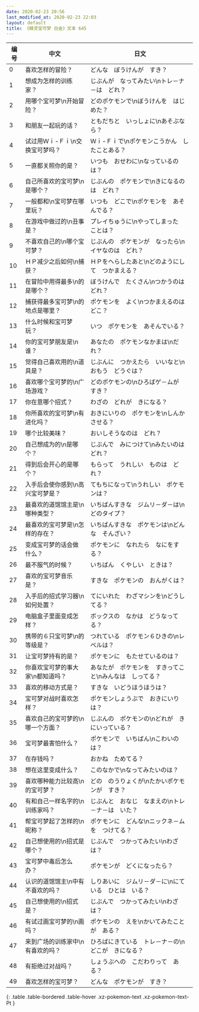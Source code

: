 ```yaml
---
date: 2020-02-23 20:56
last_modified_at: 2020-02-23 22:03
layout: default
title: 《精灵宝可梦 白金》文本 645
---
```

| 编号 | 中文 | 日文 |
| ---- | ---- | ---- |
| 0 | 喜欢怎样的冒险？ | どんな　ぼうけんが　すき？ |
| 1 | 想成为怎样的训练家？ | じぶんが　なってみたい\nトレ－ナ－は　どれ？ |
| 2 | 用哪个宝可梦\n开始冒险？ | どのポケモンで\nぼうけんを　はじめた？ |
| 3 | 和朋友一起玩的话？ | ともだちと　いっしょに\nあそぶなら？ |
| 4 | 试过用Ｗｉ-Ｆｉ\n交换宝可梦吗？ | Ｗｉ-Ｆｉで\nポケモンこうかん　したことある？ |
| 5 | 一直都关照你的是？ | いつも　おせわに\nなっているのは？ |
| 6 | 自己所喜欢的宝可梦\n是哪个？ | じぶんの　ポケモンで\nきになるのは　どれ？ |
| 7 | 一般都和\n宝可梦在哪里玩？ | いつも　どこで\nポケモンを　あそんでる？ |
| 8 | 在游戏中做过的\n丑事是？ | プレイちゅうに\nやってしまった　ことは？ |
| 9 | 不喜欢自己的\n哪个宝可梦？ | じぶんの　ポケモンが　なったら\nイヤなのは　どれ？ |
| 10 | ＨＰ减少之后如何\n捕获？ | ＨＰをへらしたあと\nどのようにして　つかまえる？ |
| 11 | 在冒险中用得最多\n的是哪个？ | ぼうけんで　たくさん\nつかうのは　どれ？ |
| 12 | 捕获得最多宝可梦\n的地点是哪里？ | ポケモンを　よく\nつかまえるのは　どこ？ |
| 13 | 什么时候和宝可梦玩？ | いつ　ポケモンを　あそんでいる？ |
| 14 | 你的宝可梦朋友是\n谁？ | あなたの　ポケモンなかまは\nだれ？ |
| 15 | 觉得自己喜欢用的\n道具是？ | じぶんに　つかえたら　いいなと\nおもう　どうぐは？ |
| 16 | 喜欢哪个宝可梦的\n广场游戏？ | どのポケモンの\nひろばゲ－ムが　すき？ |
| 17 | 你在意哪个招式？ | わざの　どれが　きになる？ |
| 18 | 你所喜欢的宝可梦\n有进化吗？ | おきにいりの　ポケモンを\nしんかさせる？ |
| 19 | 哪个比较美味？ | おいしそうなのは　どれ？ |
| 20 | 自己想成为的\n是哪个？ | じぶんで　みにつけて\nみたいのは　どれ？ |
| 21 | 得到后会开心的是哪个？ | もらって　うれしい　ものは　どれ？ |
| 22 | 入手后会使你感到\n高兴宝可梦是？ | てもちになって\nうれしい　ポケモンは？ |
| 23 | 最喜欢的道馆馆主是\n哪种类型？ | いちばんすきな　ジムリ－ダ－は\nどのタイプ？ |
| 24 | 最喜欢的宝可梦是\n怎样的存在？ | いちばんすきな　ポケモンは\nどんな　そんざい？ |
| 25 | 变成宝可梦的话会做什么？ | ポケモンに　なれたら　なにをする？ |
| 26 | 最不服气的时候？ | いちばん　くやしい　ときは？ |
| 27 | 喜欢的宝可梦音乐是？ | すきな　ポケモンの　おんがくは？ |
| 28 | 入手后的招式学习器\n如何处置？ | てにいれた　わざマシンを\nどうしてる？ |
| 29 | 电脑盒子里面变成怎样？ | ボックスの　なかは　どうなってる？ |
| 30 | 携带的６只宝可梦\n的等级是？ | つれている　ポケモン６ひきの\nレベルは？ |
| 31 | 让宝可梦持有的是？ | ポケモンに　もたせているのは？ |
| 32 | 你喜欢宝可梦的事大家\n都知道吗？ | あなたが　ポケモンを　すきってこと\nみんなは　しってる？ |
| 33 | 喜欢的移动方式是？ | すきな　いどうほうほうは？ |
| 34 | 宝可梦对战时喜欢怎样？ | ポケモンしょうぶで　おきにいりは？ |
| 35 | 喜欢自己的宝可梦的\n哪一个方面？ | じぶんの　ポケモンの\nどれが　きにいっている？ |
| 36 | 宝可梦最害怕什么？ | ポケモンで　いちばん\nこわいのは？ |
| 37 | 在存钱吗？ | おかね　ためてる？ |
| 38 | 想在这里变成什么？ | このなかで\nなってみたいのは？ |
| 39 | 喜欢哪种能力比较高\n的宝可梦？ | どの　のうりょくが\nたかいポケモンが　すき？ |
| 40 | 有和自己一样名字的\n训练家吗？ | じぶんと　おなじ　なまえの\nトレ－ナ－は　いた？ |
| 41 | 帮宝可梦起了怎样的\n昵称？ | ポケモンに　どんな\nニックネ－ムを　つけてる？ |
| 42 | 自己想使用的\n招式是哪个？ | じぶんで　つかってみたい\nわざは？ |
| 43 | 宝可梦中毒后怎么办？ | ポケモンが　どくになったら？ |
| 44 | 认识的道馆馆主\n中有不喜欢的吗？ | しりあいに　ジムリ－ダ－に\nにている　ひとは　いる？ |
| 45 | 自己想使用的\n招式是？ | じぶんで　つかってみたい\nわざは？ |
| 46 | 有试过画宝可梦的\n画吗？ | ポケモンの　えを\nかいてみたことが　ある？ |
| 47 | 来到广场的训练家中\n有喜欢的吗？ | ひろばにきている　トレ－ナ－の\nどこが　きになる？ |
| 48 | 有拒绝过对战吗？ | しょうぶへの　こだわりって　ある？ |
| 49 | 喜欢怎样的宝可梦？ | どんな　ポケモンが　すき？ |
{: .table .table-bordered .table-hover .xz-pokemon-text .xz-pokemon-text-Pt }